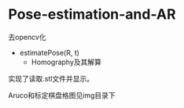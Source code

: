 # Pose-estimation-and-AR

去opencv化
- estimatePose(R, t)
    - Homography及其解算

实现了读取.stl文件并显示。

Aruco和标定棋盘格图见img目录下